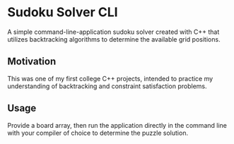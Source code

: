 # Sudoku Solver CLI

A simple command-line-application sudoku solver created with C++ that utilizes backtracking algorithms to determine the available grid positions. 


## Motivation

This was one of my first college C++ projects, intended to practice my understanding of backtracking and constraint satisfaction problems. 


## Usage 

Provide a board array, then run the application directly in the command line with your compiler of choice to determine the puzzle solution.
